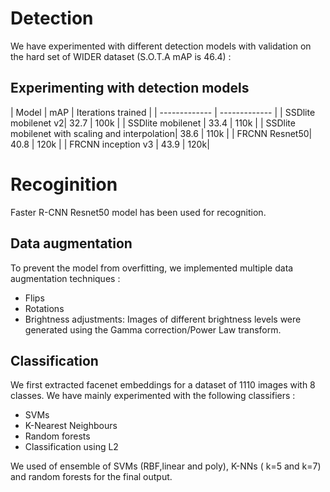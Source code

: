 # Detection
We have experimented with different detection models with validation on the hard set of WIDER dataset (S.O.T.A mAP is 46.4) :

## Experimenting with detection models

| Model  | mAP | Iterations trained | 
| ------------- | ------------- |
| SSDlite mobilenet v2|  32.7 |  100k |
| SSDlite mobilenet |  33.4 |  110k |
| SSDlite mobilenet with scaling and interpolation|  38.6 |  110k |
| FRCNN Resnet50| 40.8 |  120k |
| FRCNN inception v3 | 43.9 | 120k|

# Recoginition
 Faster R-CNN Resnet50 model has been used for recognition.
## Data augmentation
To prevent the model from overfitting, we implemented multiple data augmentation techniques :
* Flips
* Rotations
* Brightness adjustments: Images of different brightness levels were generated using the Gamma correction/Power Law transform.

## Classification
We first extracted facenet embeddings for a dataset of 1110 images with 8 classes.
We have mainly experimented with the following classifiers :
* SVMs
* K-Nearest Neighbours
* Random forests
* Classification using L2

We used of ensemble of SVMs (RBF,linear and poly), K-NNs ( k=5 and k=7) and random forests for the final output.

